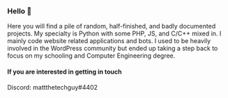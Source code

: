 ### Hello 👀

Here you will find a pile of random, half-finished, and badly documented projects. My specialty is Python with some PHP, JS, and C/C++ mixed in. I mainly code website related applications and bots. I used to be heavily involved in the WordPress community but ended up taking a step back to focus on my schooling and Computer Engineering degree.

#### If you are interested in getting in touch
Discord: mattthetechguy#4402 

<!--
**mpsparrow/mpsparrow** is a ✨ _special_ ✨ repository because its `README.md` (this file) appears on your GitHub profile.

Here are some ideas to get you started:

- 🔭 I’m currently working on ...
- 🌱 I’m currently learning ...
- 👯 I’m looking to collaborate on ...
- 🤔 I’m looking for help with ...
- 💬 Ask me about ...
- 📫 How to reach me: ...
- 😄 Pronouns: ...
- ⚡ Fun fact: ...
-->
